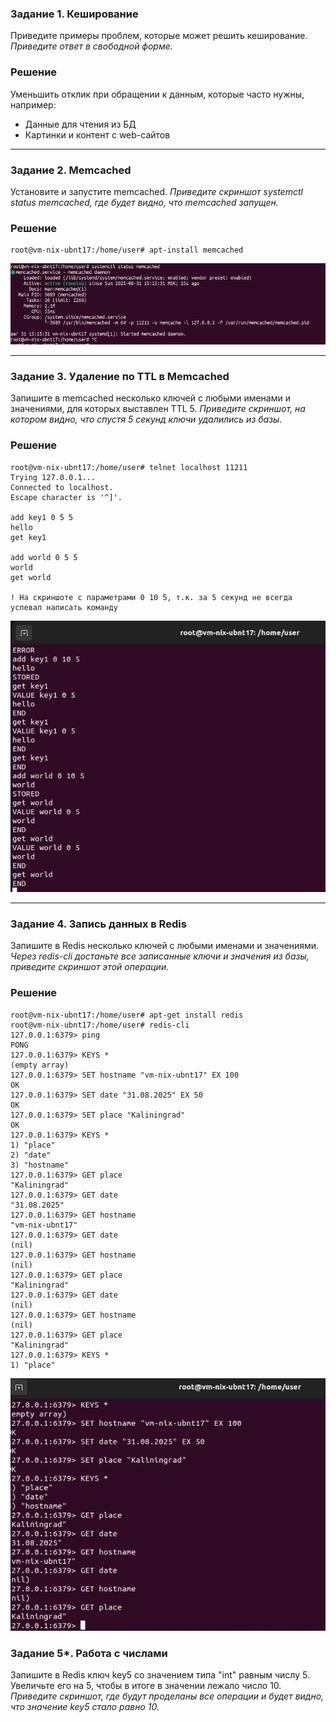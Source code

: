### Задание 1. Кеширование 
Приведите примеры проблем, которые может решить кеширование. 
*Приведите ответ в свободной форме.*

### Решение
Уменьшить отклик при обращении к данным, которые часто нужны, например:
- Данные для чтения из БД
- Картинки и контент с web-сайтов

---

### Задание 2. Memcached
Установите и запустите memcached.
*Приведите скриншот systemctl status memcached, где будет видно, что memcached запущен.*

### Решение
```
root@vm-nix-ubnt17:/home/user# apt-install memcached
```
![systemctl status memcached](image.png)

---

### Задание 3. Удаление по TTL в Memcached
Запишите в memcached несколько ключей с любыми именами и значениями, для которых выставлен TTL 5. 
*Приведите скриншот, на котором видно, что спустя 5 секунд ключи удалились из базы.*

### Решение
```
root@vm-nix-ubnt17:/home/user# telnet localhost 11211
Trying 127.0.0.1...
Connected to localhost.
Escape character is '^]'.

add key1 0 5 5
hello
get key1

add world 0 5 5
world
get world

! На скриншоте с параметрами 0 10 5, т.к. за 5 секунд не всегда успевал написать команду
```

![memcached](image-1.png)

---

### Задание 4. Запись данных в Redis
Запишите в Redis несколько ключей с любыми именами и значениями. 
*Через redis-cli достаньте все записанные ключи и значения из базы, приведите скриншот этой операции.*

### Решение
```
root@vm-nix-ubnt17:/home/user# apt-get install redis
root@vm-nix-ubnt17:/home/user# redis-cli
127.0.0.1:6379> ping
PONG
127.0.0.1:6379> KEYS *
(empty array)
127.0.0.1:6379> SET hostname "vm-nix-ubnt17" EX 100
OK
127.0.0.1:6379> SET date "31.08.2025" EX 50
OK
127.0.0.1:6379> SET place "Kaliningrad"
OK
127.0.0.1:6379> KEYS *
1) "place"
2) "date"
3) "hostname"
127.0.0.1:6379> GET place
"Kaliningrad"
127.0.0.1:6379> GET date
"31.08.2025"
127.0.0.1:6379> GET hostname
"vm-nix-ubnt17"
127.0.0.1:6379> GET date
(nil)
127.0.0.1:6379> GET hostname
(nil)
127.0.0.1:6379> GET place
"Kaliningrad"
127.0.0.1:6379> GET date
(nil)
127.0.0.1:6379> GET hostname
(nil)
127.0.0.1:6379> GET place
"Kaliningrad"
127.0.0.1:6379> KEYS *
1) "place"
```
![redis keys](image-2.png)

### Задание 5*. Работа с числами 
Запишите в Redis ключ key5 со значением типа "int" равным числу 5. Увеличьте его на 5, чтобы в итоге в значении лежало число 10.  
*Приведите скриншот, где будут проделаны все операции и будет видно, что значение key5 стало равно 10.*